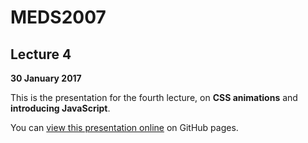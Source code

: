 # MEDS2007

## Lecture 4

**30 January 2017**

This is the presentation for the fourth lecture, on **CSS animations** and **introducing JavaScript**.

You can [view this presentation online](https://meds2007.github.io/lecture04/) on GitHub pages.
